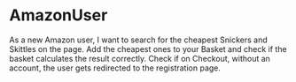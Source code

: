 # AmazonUser
As a new Amazon user, I want to search for the cheapest Snickers and Skittles on the page. Add the cheapest ones to your Basket and check if the basket calculates the result correctly. Check if on Checkout, without an account, the user gets redirected to the registration page.
